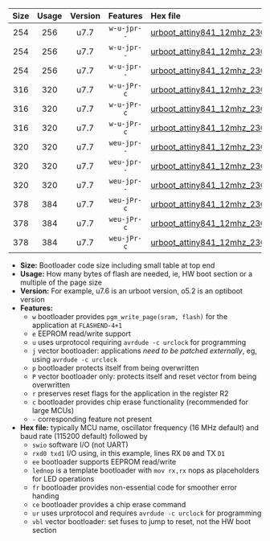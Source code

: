 |Size|Usage|Version|Features|Hex file|
|:-:|:-:|:-:|:-:|:--|
|254|256|u7.7|`w-u-jpr--`|[urboot_attiny841_12mhz_230400bps_swio_rxa2_txa1_lednop_ur_vbl.hex](https://raw.githubusercontent.com/stefanrueger/urboot.hex/main/mcus/attiny841/fcpu_12mhz/230400_bps/urboot_attiny841_12mhz_230400bps_swio_rxa2_txa1_lednop_ur_vbl.hex)|
|254|256|u7.7|`w-u-jpr--`|[urboot_attiny841_12mhz_230400bps_swio_rxa4_txa5_lednop_ur_vbl.hex](https://raw.githubusercontent.com/stefanrueger/urboot.hex/main/mcus/attiny841/fcpu_12mhz/230400_bps/urboot_attiny841_12mhz_230400bps_swio_rxa4_txa5_lednop_ur_vbl.hex)|
|254|256|u7.7|`w-u-jpr--`|[urboot_attiny841_12mhz_230400bps_swio_rxb2_txa7_lednop_ur_vbl.hex](https://raw.githubusercontent.com/stefanrueger/urboot.hex/main/mcus/attiny841/fcpu_12mhz/230400_bps/urboot_attiny841_12mhz_230400bps_swio_rxb2_txa7_lednop_ur_vbl.hex)|
|316|320|u7.7|`w-u-jPr-c`|[urboot_attiny841_12mhz_230400bps_swio_rxa2_txa1_lednop_fr_ce_ur_vbl.hex](https://raw.githubusercontent.com/stefanrueger/urboot.hex/main/mcus/attiny841/fcpu_12mhz/230400_bps/urboot_attiny841_12mhz_230400bps_swio_rxa2_txa1_lednop_fr_ce_ur_vbl.hex)|
|316|320|u7.7|`w-u-jPr-c`|[urboot_attiny841_12mhz_230400bps_swio_rxa4_txa5_lednop_fr_ce_ur_vbl.hex](https://raw.githubusercontent.com/stefanrueger/urboot.hex/main/mcus/attiny841/fcpu_12mhz/230400_bps/urboot_attiny841_12mhz_230400bps_swio_rxa4_txa5_lednop_fr_ce_ur_vbl.hex)|
|316|320|u7.7|`w-u-jPr-c`|[urboot_attiny841_12mhz_230400bps_swio_rxb2_txa7_lednop_fr_ce_ur_vbl.hex](https://raw.githubusercontent.com/stefanrueger/urboot.hex/main/mcus/attiny841/fcpu_12mhz/230400_bps/urboot_attiny841_12mhz_230400bps_swio_rxb2_txa7_lednop_fr_ce_ur_vbl.hex)|
|320|320|u7.7|`weu-jpr--`|[urboot_attiny841_12mhz_230400bps_swio_rxa2_txa1_ee_lednop_ur_vbl.hex](https://raw.githubusercontent.com/stefanrueger/urboot.hex/main/mcus/attiny841/fcpu_12mhz/230400_bps/urboot_attiny841_12mhz_230400bps_swio_rxa2_txa1_ee_lednop_ur_vbl.hex)|
|320|320|u7.7|`weu-jpr--`|[urboot_attiny841_12mhz_230400bps_swio_rxa4_txa5_ee_lednop_ur_vbl.hex](https://raw.githubusercontent.com/stefanrueger/urboot.hex/main/mcus/attiny841/fcpu_12mhz/230400_bps/urboot_attiny841_12mhz_230400bps_swio_rxa4_txa5_ee_lednop_ur_vbl.hex)|
|320|320|u7.7|`weu-jpr--`|[urboot_attiny841_12mhz_230400bps_swio_rxb2_txa7_ee_lednop_ur_vbl.hex](https://raw.githubusercontent.com/stefanrueger/urboot.hex/main/mcus/attiny841/fcpu_12mhz/230400_bps/urboot_attiny841_12mhz_230400bps_swio_rxb2_txa7_ee_lednop_ur_vbl.hex)|
|378|384|u7.7|`weu-jPr-c`|[urboot_attiny841_12mhz_230400bps_swio_rxa2_txa1_ee_lednop_fr_ce_ur_vbl.hex](https://raw.githubusercontent.com/stefanrueger/urboot.hex/main/mcus/attiny841/fcpu_12mhz/230400_bps/urboot_attiny841_12mhz_230400bps_swio_rxa2_txa1_ee_lednop_fr_ce_ur_vbl.hex)|
|378|384|u7.7|`weu-jPr-c`|[urboot_attiny841_12mhz_230400bps_swio_rxa4_txa5_ee_lednop_fr_ce_ur_vbl.hex](https://raw.githubusercontent.com/stefanrueger/urboot.hex/main/mcus/attiny841/fcpu_12mhz/230400_bps/urboot_attiny841_12mhz_230400bps_swio_rxa4_txa5_ee_lednop_fr_ce_ur_vbl.hex)|
|378|384|u7.7|`weu-jPr-c`|[urboot_attiny841_12mhz_230400bps_swio_rxb2_txa7_ee_lednop_fr_ce_ur_vbl.hex](https://raw.githubusercontent.com/stefanrueger/urboot.hex/main/mcus/attiny841/fcpu_12mhz/230400_bps/urboot_attiny841_12mhz_230400bps_swio_rxb2_txa7_ee_lednop_fr_ce_ur_vbl.hex)|

- **Size:** Bootloader code size including small table at top end
- **Usage:** How many bytes of flash are needed, ie, HW boot section or a multiple of the page size
- **Version:** For example, u7.6 is an urboot version, o5.2 is an optiboot version
- **Features:**
  + `w` bootloader provides `pgm_write_page(sram, flash)` for the application at `FLASHEND-4+1`
  + `e` EEPROM read/write support
  + `u` uses urprotocol requiring `avrdude -c urclock` for programming
  + `j` vector bootloader: applications *need to be patched externally*, eg, using `avrdude -c urclock`
  + `p` bootloader protects itself from being overwritten
  + `P` vector bootloader only: protects itself and reset vector from being overwritten
  + `r` preserves reset flags for the application in the register R2
  + `c` bootloader provides chip erase functionality (recommended for large MCUs)
  + `-` corresponding feature not present
- **Hex file:** typically MCU name, oscillator frequency (16 MHz default) and baud rate (115200 default) followed by
  + `swio` software I/O (not UART)
  + `rxd0 txd1` I/O using, in this example, lines RX `D0` and TX `D1`
  + `ee` bootloader supports EEPROM read/write
  + `lednop` is a template bootloader with `mov rx,rx` nops as placeholders for LED operations
  + `fr` bootloader provides non-essential code for smoother error handing
  + `ce` bootloader provides a chip erase command
  + `ur` uses urprotocol and requires `avrdude -c urclock` for programming
  + `vbl` vector bootloader: set fuses to jump to reset, not the HW boot section

